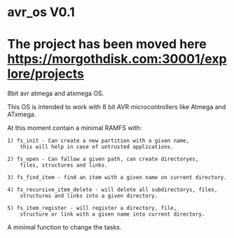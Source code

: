 # avr_os V0.1

# The project has been moved here https://morgothdisk.com:30001/explore/projects

8bit avr atmega and atxmega OS.

This OS is intended to work with 8 bit AVR microcontrollers like Atmega and ATxmega.

At this moment contain a minimal RAMFS with:

	1) fs_init - Can create a new partition with a given name, 
		this will help in case of untrusted applications.

	2) fs_open - Can fallow a given path, can create directoryes, 
		files, structures and links.

	3) fs_find_item - find an item with a given name on current directory.

	4) fs_recursive_item_delete - will delete all subdirectorys, files, 
		structures and links into a given directory.

	5) fs_item_register - will register a directory, file, 
		structure or link with a given name into current directory.


A minimal function to change the tasks.
